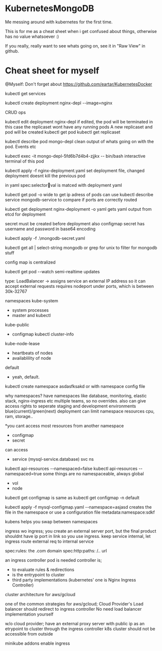 # KubernetesMongoDB

Me messing around with kubernetes for the first time.

This is for me as a cheat sheet when i get confused about things, otherwise has no value whatsoever :)

If you really, really want to see whats going on, see it in "Raw View" in github.


# Cheat sheet for myself

@Myself: Don't forget about https://github.com/eartar/KubernetesDocker

kubectl get services

kubectl create deployment nginx-depl --image=nginx

CRUD ops

kubectl edit deployment nginx-depl
if edited, the pod will be terminated
in this case the replicaset wont have any running pods
A new replicaset and pod will be created
kubectl get pod
kubectl get replicaset

kubectl describe pod mongo-depl
clean output of whats going on with the pod. Events etc

kubectl exec -it mongo-depl-5fd6b7d4b4-zjjkx -- bin/bash
interactive terminal of this pod

kubectl apply -f nginx-deployment.yaml
set deployment file, changed deployment doesnt kill the previous pod


in yaml
spec:selector:key:val
is matced with deployment yaml

kubectl get pod -o wide
to get ip adress of pods
can use
kubectl describe service mongodb-service
to compare if ports are correctly routed


kubectl get deployment nginx-deployment -o yaml
gets yaml output from etcd for deployment

secret must be created before deployment also configmap
secret has username and password in base64 encoding

kubectl apply -f .\mongodb-secret.yaml

kubectl get all | select-string mongodb
or grep for unix to filter for mongodb stuff

config map is centralized

kubectl get pod --watch
semi-realtime updates

type: LoadBalancer -> assigns service an external IP address so it can accept external requests
requires nodeport under ports, which is between 30k-32767


namespaces
kube-system
- system processes
- master and kubectl

kube-public
- configmap
kubectl cluster-info

kube-node-lease
- heartbeats of nodes
- availablility of node

default
- yeah, default.

kubectl create namespace asdasfksakd
or with namespace config file

why namespaces?
have namespaces like database, monitoring, elastic stack, nginx-ingress etc
multiple teams, so no overrides. also can give access rights
to seperate staging and development environments
blue(current)/green(next) deployment
can limit namespace resources cpu, ram, storage..

*you cant access most resources from another namespace
- configmap
- secret

can access
- service (mysql-service.database)
				svc			ns

kubectl api-resources --namespaced=false
kubectl api-resources --namespaced=true
some things are no namespaceable, always global
- vol
- node

kubectl get configmap
is same as
kubectl get configmap -n default


kubectl apply -f mysql-configmap.yaml --namespace=asjasd creates the file in the namespace
or use a configuration file metadata:namespace:sdkf

kubens helps you swap between namespaces


ingress
wo ingress; you create an external server port, but the final product shouldnt have ip port in link
so you use ingress.
keep service internal, let ingress route external req to internal service

spec:rules: the .com domain
spec:http:paths: /.. url

an ingress controller pod is needed
controller is;
- to evaluate rules & redirections
- is the entrypoint to cluster
- third party implementations (kubernetes' one is Nginx Ingress Controller)

cluster architecture
for aws/gcloud

one of the common strategies for aws/gcloud;
Cloud Provider's Load balancer should redirect to ingress controller
No need load balancer implementation yourself

w/o cloud provider;
have an external proxy server with public ip as an etrypoint to cluster through the ingress controller
k8s cluster should not be accessible from outside

minikube addons enable ingress
